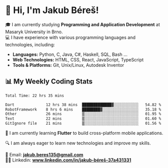 # 👋 Hi, I'm Jakub Béreš!

🎓 I am currently studying **Programming and Application Development** at Masaryk University in Brno.  
💻 I have experience with various programming languages and technologies, including:  
   - **Languages:** Python, C, Java, C#, Haskell, SQL, Bash ...  
   - **Web Technologies:** HTML, CSS, React, JavaScript, TypeScript  
   - **Tools & Platforms:** Git, Unix/Linux, Autodesk Inventor

## 📊 My Weekly Coding Stats
<!--START_SECTION:waka-->

```txt
Total Time: 22 hrs 35 mins

Dart              12 hrs 38 mins  █████████████▓░░░░░░░░░░░   54.82 %
RobotFramework    8 hrs 6 mins    ████████▓░░░░░░░░░░░░░░░░   35.18 %
Other             26 mins         ▒░░░░░░░░░░░░░░░░░░░░░░░░   01.95 %
Text              22 mins         ▒░░░░░░░░░░░░░░░░░░░░░░░░   01.60 %
GitIgnore file    21 mins         ▒░░░░░░░░░░░░░░░░░░░░░░░░   01.56 %
```

<!--END_SECTION:waka-->

🚀 I am currently learning **Flutter** to build cross-platform mobile applications.  

🔍 I am always eager to learn new technologies and improve my skills.  

📩 Email:        **jakub.beres135@gmail.com**  
🧑‍💻 Linkedin:     **www.linkedin.com/in/jakub-béreš-37a431331**


